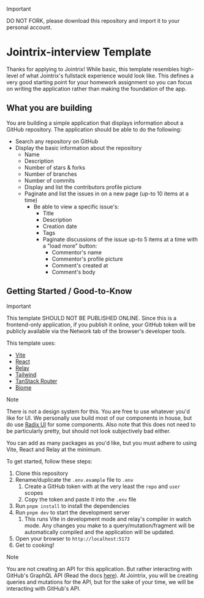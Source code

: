 > [!IMPORTANT]
> DO NOT FORK, please download this repository and import it to your personal account.


# Jointrix-interview Template

Thanks for applying to Jointrix! While basic, this template resembles high-level of what Jointrix's fullstack experience would look like. This defines a very good starting point for your homework assignment so you can focus on writing the application rather than making the foundation of the app.

## What you are building

You are building a simple application that displays information about a GitHub repository. The application should be able to do the following:

- Search any repository on GitHub
- Display the basic information about the repository
  - Name
  - Description
  - Number of stars & forks
  - Number of branches
  - Number of commits
  - Display and list the contributors profile picture
  - Paginate and list the issues in on a new page (up-to 10 items at a time)
    - Be able to view a specific issue's:
      - Title
      - Description
      - Creation date
      - Tags
      - Paginate discussions of the issue up-to 5 items at a time with a "load more" button:
        - Commentor's name
        - Commentor's profile picture
        - Comment's created at
        - Comment's body

## Getting Started / Good-to-Know

> [!IMPORTANT]
> This template SHOULD NOT BE PUBLISHED ONLINE. Since this is a frontend-only application, if you publish it online, your GitHub token will be publicly available via the Network tab of the browser's developer tools. 

This template uses:
- [Vite](https://vitejs.dev/)
- [React](https://reactjs.org/)
- [Relay](https://relay.dev/)
- [Tailwind](https://tailwindcss.com/)
- [TanStack Router](https://tanstack.com/router/v1)
- [Biome](https://biomejs.dev/)

> [!NOTE]
> There is not a design system for this. You are free to use whatever you'd like for UI. We personally use build most of our components in house, but do use [Radix UI](https://www.radix-ui.com/) for some components. Also note that this does not need to be particularly pretty, but should not look subjectively bad either.

You can add as many packages as you'd like, but you must adhere to using Vite, React and Relay at the minimum.

To get started, follow these steps:

1. Clone this repository
2. Rename/duplicate the `.env.example` file to `.env`
   1. Create a GitHub token with at the very least the `repo` and `user` scopes
   2. Copy the token and paste it into the `.env` file
3. Run `pnpm install` to install the dependencies
4. Run `pnpm dev` to start the development server
   1. This runs Vite in development mode and relay's compiler in watch mode. Any changes you make to a query/mutation/fragment will be automatically compiled and the application will be updated.
5. Open your browser to `http://localhost:5173`
6. Get to cooking!


> [!NOTE]
> You are not creating an API for this application. But rather interacting with GitHub's GraphQL API (Read the docs [here](https://docs.github.com/en/graphql)). At Jointrix, you will be creating queries and mutations for the API, but for the sake of your time, we will be interacting with GitHub's API.
